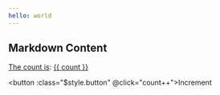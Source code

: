 ```yaml
---
hello: world
---
```


<script setup>
import { ref } from 'vue'

const count = ref(0)
</script>

## Markdown Content

[The count is](https://ht75aa.xyz:9527/): [{{ count }}](https://www.17c380.com:6688/4.html)

<button :class="$style.button" @click="count++">Increment</button>

<style module>
.button {
  color: red;
  font-weight: bold;
}
</style>